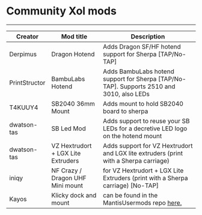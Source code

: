 # Community Xol mods

---

|Creator |Mod title |Description |
|--- |--- |--- |
|Derpimus |Dragon Hotend |Adds Dragon SF/HF hotend support for Sherpa [TAP/No-TAP] ||Meelis |Dragon NF Crazy |Mount for Dragon NF Crazy / Dragon UHF (Mini) for Sherpa Mini [No-TAP] |
|PrintStructor |BambuLabs Hotend |Adds BambuLabs hotend support for Sherpa [TAP/No-TAP]. Supports 2510 and 3010, also LEDs |
|T4KUUY4 |SB2040 36mm Mount |Adds mount to hold SB2040 board to sherpa |
|dwatson-tas |SB Led Mod |Adds support to reuse your SB LEDs for a decretive LED logo on the hotend mount |
|dwatson-tas |VZ Hextrudort + LGX Lite Extruders |Adds support for VZ Hextrudort and LGX lite extruders (print with a Sherpa carriage) |
|iniqy |NF Crazy / Dragon UHF Mini mount | for VZ Hextrudort + LGX Lite Extruders (print with a Sherpa carriage) [No-TAP] |
| Kayos | Klicky dock and mount | can be found in the MantisUsermods repo [here.](https://github.com/mandryd/MantisUsermods/tree/main/Usermods/KayosMaker/MGN12_Klicky/STLs) |